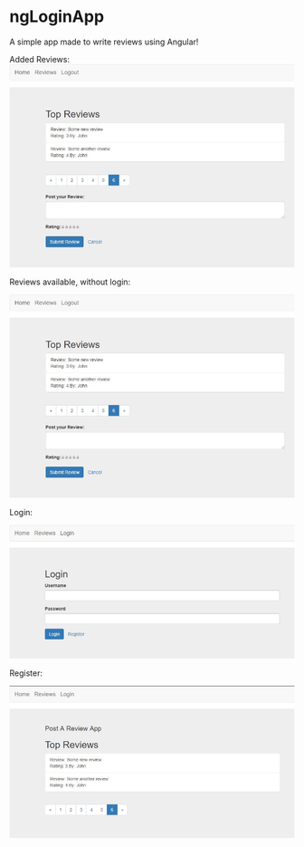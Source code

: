 # ngLoginApp
A simple app made to write reviews using Angular!

Added Reviews:
![Alt text](/Login-App/images/4.JPG?raw=true)

Reviews available, without login:

![Alt text](/Login-App/images/4.JPG?raw=true)

Login:

![Alt text](/Login-App/images/1.JPG?raw=true)

Register:

![Alt text](/Login-App/images/3.JPG?raw=true)